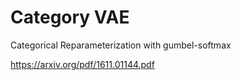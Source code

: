 # Category VAE

Categorical Reparameterization with gumbel-softmax

https://arxiv.org/pdf/1611.01144.pdf


